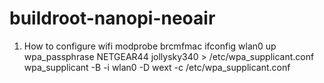 # buildroot-nanopi-neoair
1. How to configure wifi
modprobe brcmfmac
ifconfig wlan0 up
wpa_passphrase NETGEAR44 jollysky340 > /etc/wpa_supplicant.conf
wpa_supplicant -B -i wlan0 -D wext -c /etc/wpa_supplicant.conf

